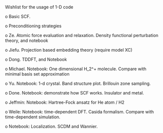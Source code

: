Wishlist for the usage of 1-D code

o Basic SCF.

o Preconditioning strategies 

o Ze. Atomic force evaluation and relaxation.  Density functional perturbation theory, and notebook

o Jiefu. Projection based embedding theory (require model XC)

o Dong. TDDFT, and Notebook

o Michael. Notebook: One dimensional H_2^+ molecule. Compare with minimal basis set
approximation

o Yu. Notebook: 1-d crystal. Band structure plot. Brillouin zone sampling.

o Done. Notebook: demonstrate how SCF works. Insulator and metal.

o Jeffmin: Notebook: Hartree-Fock ansatz for He atom / H2

o Weile: Notebook: time-dependent DFT. Casida formalism. Compare with
time-dependent simulation.

o Notebook: Localization. SCDM and Wannier.

